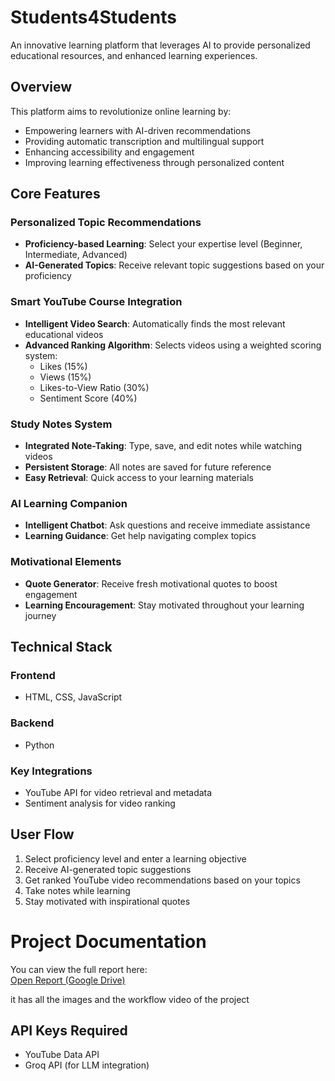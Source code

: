 # Students4Students

An innovative learning platform that leverages AI to provide personalized educational resources, and enhanced learning experiences.

## Overview

This platform aims to revolutionize online learning by:
- Empowering learners with AI-driven recommendations
- Providing automatic transcription and multilingual support
- Enhancing accessibility and engagement
- Improving learning effectiveness through personalized content

## Core Features

### Personalized Topic Recommendations
- **Proficiency-based Learning**: Select your expertise level (Beginner, Intermediate, Advanced)
- **AI-Generated Topics**: Receive relevant topic suggestions based on your proficiency

### Smart YouTube Course Integration
- **Intelligent Video Search**: Automatically finds the most relevant educational videos
- **Advanced Ranking Algorithm**: Selects videos using a weighted scoring system:
  - Likes (15%)
  - Views (15%)
  - Likes-to-View Ratio (30%)
  - Sentiment Score (40%)

### Study Notes System
- **Integrated Note-Taking**: Type, save, and edit notes while watching videos
- **Persistent Storage**: All notes are saved for future reference
- **Easy Retrieval**: Quick access to your learning materials

### AI Learning Companion
- **Intelligent Chatbot**: Ask questions and receive immediate assistance
- **Learning Guidance**: Get help navigating complex topics

### Motivational Elements
- **Quote Generator**: Receive fresh motivational quotes to boost engagement
- **Learning Encouragement**: Stay motivated throughout your learning journey

## Technical Stack

### Frontend
- HTML, CSS, JavaScript

### Backend
- Python 

### Key Integrations
- YouTube API for video retrieval and metadata
- Sentiment analysis for video ranking

## User Flow

1. Select proficiency level and enter a learning objective
2. Receive AI-generated topic suggestions
3. Get ranked YouTube video recommendations based on your topics
4. Take notes while learning
5. Stay motivated with inspirational quotes


# Project Documentation

You can view the full report here:  
[Open Report (Google Drive)](https://drive.google.com/drive/folders/1dfw5zp_ecFLU2NmlQNLtdu0HI12FfBUf?usp=sharing)

it has all the images and the workflow video of the project


## API Keys Required

- YouTube Data API
- Groq API (for LLM integration)

